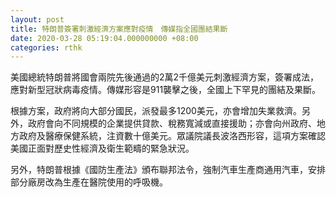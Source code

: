 ```yaml
---
layout: post
title: 特朗普簽署刺激經濟方案應對疫情　傳媒指全國團結果斷
date: 2020-03-28 05:19:04.000000000 +08:00
categories: rthk
---
```


美國總統特朗普將國會兩院先後通過的2萬2千億美元刺激經濟方案，簽署成法，應對新型冠狀病毒疫情。傳媒形容是911襲擊之後，全國上下罕見的團結及果斷。

根據方案，政府將向大部分國民，派發最多1200美元，亦會增加失業救濟。另外，政府會向不同規模的企業提供貸款、稅務寬減或直接援助；亦會向州政府、地方政府及醫療保健系統，注資數十億美元。眾議院議長波洛西形容，這項方案確認美國正面對歷史性經濟及衛生範疇的緊急狀況。

另外，特朗普根據《國防生產法》頒布聯邦法令，強制汽車生產商通用汽車，安排部分廠房改為生產在醫院使用的呼吸機。
